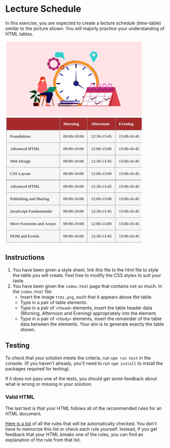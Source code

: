 # Lecture Schedule
In this exercise, you are expected to create a lecture schedule (time-table) similar to the picture shown. You will majorly practice your understanding of HTML tables.

![week2-lecture-image.jpg](week2-lecture-image.jpg)
## Instructions
1. You have been given a style sheet, link this file to the html file to style the table you will create. Feel free to modify the CSS styles to suit your taste.
1. You have been given the `index.html` page that contains not so much. In the `index.html` file:
    - Insert the image `ttms.png`, such that it appears above the table.
    - Type in a pair of table elements.
    - Type in a pair of `<thead>` elements, insert the table header data (Morning, Afternoon and Evening) appropriately into the <thead> element.
    - Type in a pair of `<tbody>` elements, insert the remainder of the table data between the <tbody> elements. Your aim is to generate exactly the table shown.


## Testing
To check that your solution meets the criteria, run `npm run test` in the console. (If you haven't already, you'll need to run `npm install` to install the packages required for testing).

<!-- If your solution has all the required elements it should say something like:

```txt
 
Ran all test suites. 
```-->

If it does not pass one of the tests, you should get some feedback about what is wrong or missing in your solution.

### Valid HTML

The last test is that your HTML follows all of the recommended rules for an HTML document.

[Here is a list](https://html-validate.org/rules/index.html) of all the rules that will be automatically checked. You don't have to memorize this list or check each rule yourself. Instead, if you get feedback that your HTML breaks one of the rules, you can find an explanation of the rule from that list.